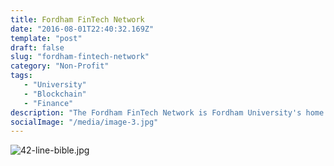 ```yaml
---
title: Fordham FinTech Network
date: "2016-08-01T22:40:32.169Z"
template: "post"
draft: false
slug: "fordham-fintech-network"
category: "Non-Profit"
tags: 
   - "University" 
   - "Blockchain"
   - "Finance"
description: "The Fordham FinTech Network is Fordham University's home base for leading students and professionals to connect and share knowlegde and expereinces at the crossestion of finance and technology. It was founded with a expertise in blockchain and cryptocurrencies."
socialImage: "/media/image-3.jpg"
---
```

![42-line-bible.jpg](/media/42-line-bible.jpg)
